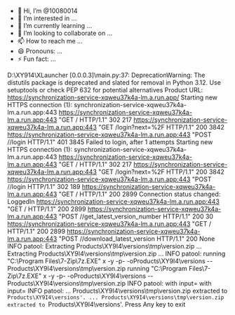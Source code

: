 - 👋 Hi, I’m @10080014
- 👀 I’m interested in ...
- 🌱 I’m currently learning ...
- 💞️ I’m looking to collaborate on ...
- 📫 How to reach me ...
- 😄 Pronouns: ...
- ⚡ Fun fact: ...

<!---
10080014/10080014 is a ✨ special ✨ repository because its `README.md` (this file) appears on your GitHub profile.
You can click the Preview link to take a look at your changes.
--->
D:\XY914\XLauncher [0.0.0.3]\main.py:37: DeprecationWarning: The distutils package is deprecated and slated for removal in Python 3.12. Use setuptools or check PEP 632 for potential alternatives
Product URL: https://synchronization-service-xqweu37k4a-lm.a.run.app/
Starting new HTTPS connection (1): synchronization-service-xqweu37k4a-lm.a.run.app:443
https://synchronization-service-xqweu37k4a-lm.a.run.app:443 "GET / HTTP/1.1" 302 217
https://synchronization-service-xqweu37k4a-lm.a.run.app:443 "GET /login?next=%2F HTTP/1.1" 200 3842
https://synchronization-service-xqweu37k4a-lm.a.run.app:443 "POST //login HTTP/1.1" 401 3845
Failed to login, after 1 attempts
Starting new HTTPS connection (1): synchronization-service-xqweu37k4a-lm.a.run.app:443
https://synchronization-service-xqweu37k4a-lm.a.run.app:443 "GET / HTTP/1.1" 302 217
https://synchronization-service-xqweu37k4a-lm.a.run.app:443 "GET /login?next=%2F HTTP/1.1" 200 3842
https://synchronization-service-xqweu37k4a-lm.a.run.app:443 "POST //login HTTP/1.1" 302 189
https://synchronization-service-xqweu37k4a-lm.a.run.app:443 "GET / HTTP/1.1" 200 2899
Connection status changed: LoggedIn
https://synchronization-service-xqweu37k4a-lm.a.run.app:443 "GET / HTTP/1.1" 200 2899
https://synchronization-service-xqweu37k4a-lm.a.run.app:443 "POST //get_latest_version_number HTTP/1.1" 200 30
https://synchronization-service-xqweu37k4a-lm.a.run.app:443 "GET / HTTP/1.1" 200 2899
https://synchronization-service-xqweu37k4a-lm.a.run.app:443 "POST //download_latest_version HTTP/1.1" 200 None
INFO patool: Extracting Products\XY9I4\versions\tmp\version.zip ...
Extracting Products\XY9I4\versions\tmp\version.zip ...
INFO patool: running "C:\Program Files\7-Zip\7z.EXE" x -y -p- -oProducts\XY9I4\versions -- Products\XY9I4\versions\tmp\version.zip
running "C:\Program Files\7-Zip\7z.EXE" x -y -p- -oProducts\XY9I4\versions -- Products\XY9I4\versions\tmp\version.zip
INFO patool:     with input=
    with input=
INFO patool: ... Products\XY9I4\versions\tmp\version.zip extracted to `Products\XY9I4\versions'.
... Products\XY9I4\versions\tmp\version.zip extracted to `Products\XY9I4\versions'.
Press Any key to exit

